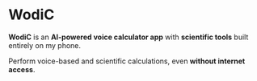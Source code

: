 # WodiC
**WodiC** is an **AI-powered voice calculator app** with **scientific tools** built entirely on my phone.


Perform voice-based and scientific calculations, even **without internet access**.